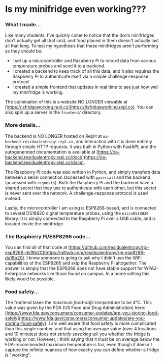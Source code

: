 # Is my minifridge even working???

### What I made...

Like many students, I've quickly come to notice that the dorm minifridges don't actually get all that cold, and food placed in them doesn't actually last all that long. To test my hypothesis that these minifridges aren't performing as they should be:
* I set up a microcontroller and Raspberry Pi to record data from various temperature probes and send it to a backend. 
* I created a backend to keep track of all this data, and it also requires the Raspberry Pi to authenticate itself via a simple challenge-response protocol. 
* I created a simple frontend that updates in real time to see just how well my minifridge is working. 

The culmination of this is a website NO LONGER viewable at [https://isfridgeworking.repl.co](https://isfridgeworking.repl.co). You can also spin up a server in the `frontend/` directory. 

### More details...

The backend is NO LONGER hosted on Replit at `oa-backend.residualentropy.repl.co`, and interaction with it is done entirely through simple HTTP requests. It was built in Python with FastAPI, and the autogenerated documentation is available at [https://oa-backend.residualentropy.repl.co/docs](https://oa-backend.residualentropy.repl.co/docs). 

The Raspberry Pi code was also written in Python, and simply transfers data between a serial connection (accessed with `pyserial`) and the backend (accessed with `requests`). Both the Raspberry Pi and the backend have a shared secret that they use to authenticate with each other, but this secret is never sent over the network. A challenge-response protocol is used instead. 

Lastly, the microcontroller I am using is ESP8266-based, and is connected to several DS18B20 digital temperature probes, using the `microDS18B20` library. It is simply connected to the Raspberry Pi over a USB cable, and is located inside the minifridge. 

### The Raspberry Pi/ESP8266 code...

You can find all of that code at [https://github.com/residualentropy/rpi-esp8266-ds18b20](https://github.com/residualentropy/rpi-esp8266-ds18b20). I know someone is going to ask why I didn't use the WiFi capabilities of the ESP8266 and skip the Raspberry Pi altogether. The answer is simply that the ESP8266 does not have stable support for WPA2-Enterprise networks like those found on campus. In a home setting this likely would be possible. 

### Food safety...

The frontend takes the *maximum food-safe temperature* to be 4°C. This value was given by the FDA (US Food and Drug Administration) here: [https://www.fda.gov/consumers/consumer-updates/are-you-storing-food-safely](https://www.fda.gov/consumers/consumer-updates/are-you-storing-food-safely). I am well aware that food safety is more complicated than this single number, and that using the average value (over 4 locations and 10 minutes) does not *strictly speaking* tell you whether the fridge is working or not. However, I think saying that it must be on average below the FDA-recommended maximum temperature is fair, even though it doesn't capture the infinite nuances of how exactly you can define whether a fridge is "working". 
